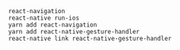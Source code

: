 <!-- 
目录结构
    src
        + assets        // 静态文件
            + images
            + styles
        + components    // 共公组件
            + Nav
            + Header
            + Footer
        + pages         // 页面路由
            + home
            + about
            + user
        + store         // mobx
            + Store
        + template      // 模板
            + 
        + utils         // 组件
            + 
-->
```
    react-navigation
    react-native run-ios
    yarn add react-navigation
    yarn add react-native-gesture-handler
    react-native link react-native-gesture-handler
```